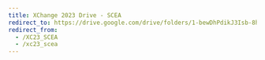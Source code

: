 ```yaml
---
title: XChange 2023 Drive - SCEA
redirect_to: https://drive.google.com/drive/folders/1-bewDhPdikJ3Isb-8hmB0KOBuTHZoAba?usp=share_link
redirect_from: 
  - /XC23_SCEA
  - /xc23_scea
---
```

